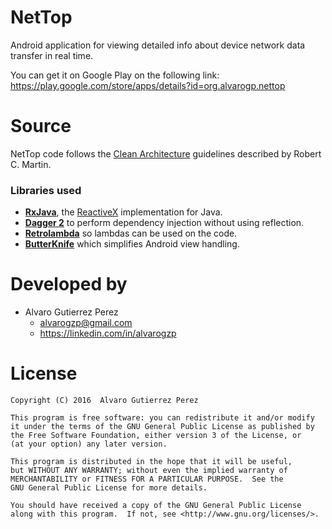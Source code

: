 # NetTop
Android application for viewing detailed info about device network data transfer in real time.

You can get it on Google Play on the following link: https://play.google.com/store/apps/details?id=org.alvarogp.nettop

# Source
NetTop code follows the [Clean Architecture](https://blog.8thlight.com/uncle-bob/2012/08/13/the-clean-architecture.html) guidelines described by Robert C. Martin.

### Libraries used
- **[RxJava](https://github.com/ReactiveX/RxJava)**, the [ReactiveX](http://reactivex.io/) implementation for Java.
- **[Dagger 2](https://google.github.io/dagger/)** to perform dependency injection without using reflection.
- **[Retrolambda](https://github.com/orfjackal/retrolambda)** so lambdas can be used on the code.
- **[ButterKnife](https://jakewharton.github.io/butterknife/)** which simplifies Android view handling.

# Developed by
- Alvaro Gutierrez Perez
  - alvarogzp@gmail.com
  - https://linkedin.com/in/alvarogzp

# License

    Copyright (C) 2016  Alvaro Gutierrez Perez

    This program is free software: you can redistribute it and/or modify
    it under the terms of the GNU General Public License as published by
    the Free Software Foundation, either version 3 of the License, or
    (at your option) any later version.

    This program is distributed in the hope that it will be useful,
    but WITHOUT ANY WARRANTY; without even the implied warranty of
    MERCHANTABILITY or FITNESS FOR A PARTICULAR PURPOSE.  See the
    GNU General Public License for more details.

    You should have received a copy of the GNU General Public License
    along with this program.  If not, see <http://www.gnu.org/licenses/>.
